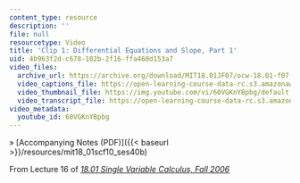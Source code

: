 ```yaml
---
content_type: resource
description: ''
file: null
resourcetype: Video
title: 'Clip 1: Differential Equations and Slope, Part 1'
uid: 4b963f2d-c678-102b-2f16-ffa460d153a7
video_files:
  archive_url: https://archive.org/download/MIT18.01JF07/ocw-18.01-f07-lec16_300k.mp4
  video_captions_file: https://open-learning-course-data-rc.s3.amazonaws.com/18-01sc-single-variable-calculus-fall-2010/5b04a7f670255a29ba12f4bbd04845ce_60VGKnYBpbg.vtt
  video_thumbnail_file: https://img.youtube.com/vi/60VGKnYBpbg/default.jpg
  video_transcript_file: https://open-learning-course-data-rc.s3.amazonaws.com/18-01sc-single-variable-calculus-fall-2010/5aca2ea7f5fbd846e6b004b5f1440489_60VGKnYBpbg.pdf
video_metadata:
  youtube_id: 60VGKnYBpbg
---
```


» [Accompanying Notes (PDF)]({{< baseurl >}}/resources/mit18_01scf10_ses40b)

From Lecture 16 of [_18.01 Single Variable Calculus, Fall 2006_](/courses/18-01-single-variable-calculus-fall-2006/pages/video-lectures)